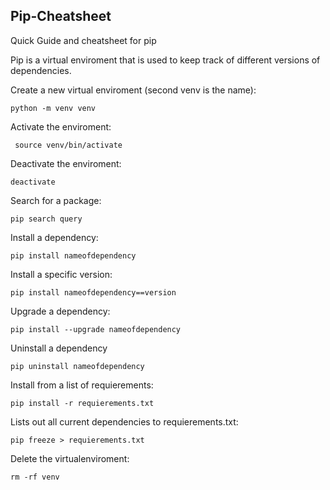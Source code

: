 ## Pip-Cheatsheet
Quick Guide and cheatsheet for pip

Pip is a virtual enviroment that is used to keep track of different versions of dependencies. 

Create a new virtual enviroment (second venv is the name):
```console
python -m venv venv
```

Activate the enviroment:
```console
 source venv/bin/activate
```

Deactivate the enviroment:
```console
deactivate
```

Search for a package:
```console
pip search query
```
Install a dependency:
```console
pip install nameofdependency
```

Install a specific version:
```console
pip install nameofdependency==version
```
Upgrade a dependency:
```console
pip install --upgrade nameofdependency

```
Uninstall a dependency
```console
pip uninstall nameofdependency
```

Install from a list of requierements:
```console
pip install -r requierements.txt
```

Lists out all current dependencies to requierements.txt:
```console
pip freeze > requierements.txt
```

Delete the virtualenviroment:
```console
rm -rf venv
```







